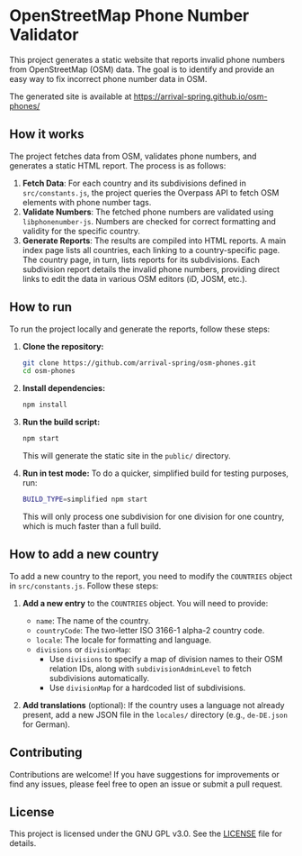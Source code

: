 # OpenStreetMap Phone Number Validator

This project generates a static website that reports invalid phone numbers from OpenStreetMap (OSM) data. The goal is to identify and provide an easy way to fix incorrect phone number data in OSM.

The generated site is available at https://arrival-spring.github.io/osm-phones/

## How it works

The project fetches data from OSM, validates phone numbers, and generates a static HTML report. The process is as follows:

1.  **Fetch Data**: For each country and its subdivisions defined in `src/constants.js`, the project queries the Overpass API to fetch OSM elements with phone number tags.
2.  **Validate Numbers**: The fetched phone numbers are validated using `libphonenumber-js`. Numbers are checked for correct formatting and validity for the specific country.
3.  **Generate Reports**: The results are compiled into HTML reports. A main index page lists all countries, each linking to a country-specific page. The country page, in turn, lists reports for its subdivisions. Each subdivision report details the invalid phone numbers, providing direct links to edit the data in various OSM editors (iD, JOSM, etc.).

## How to run

To run the project locally and generate the reports, follow these steps:

1.  **Clone the repository:**
    ```bash
    git clone https://github.com/arrival-spring/osm-phones.git
    cd osm-phones
    ```

2.  **Install dependencies:**
    ```bash
    npm install
    ```

3.  **Run the build script:**
    ```bash
    npm start
    ```
    This will generate the static site in the `public/` directory.

4.  **Run in test mode:**
    To do a quicker, simplified build for testing purposes, run:
    ```bash
    BUILD_TYPE=simplified npm start
    ```
    This will only process one subdivision for one division for one country, which is much faster than a full build.

## How to add a new country

To add a new country to the report, you need to modify the `COUNTRIES` object in `src/constants.js`. Follow these steps:

1.  **Add a new entry** to the `COUNTRIES` object. You will need to provide:
    *   `name`: The name of the country.
    *   `countryCode`: The two-letter ISO 3166-1 alpha-2 country code.
    *   `locale`: The locale for formatting and language.
    *   `divisions` or `divisionMap`:
        *   Use `divisions` to specify a map of division names to their OSM relation IDs, along with `subdivisionAdminLevel` to fetch subdivisions automatically.
        *   Use `divisionMap` for a hardcoded list of subdivisions.

2.  **Add translations** (optional): If the country uses a language not already present, add a new JSON file in the `locales/` directory (e.g., `de-DE.json` for German).

## Contributing

Contributions are welcome! If you have suggestions for improvements or find any issues, please feel free to open an issue or submit a pull request.

## License

This project is licensed under the GNU GPL v3.0. See the [LICENSE](LICENSE) file for details.